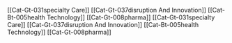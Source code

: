 [[Cat-Gt-031specialty Care]]
[[Cat-Gt-037disruption And Innovation]]
[[Cat-Bt-005health Technology]]
[[Cat-Gt-008pharma]]
[[Cat-Gt-031specialty Care]]
[[Cat-Gt-037disruption And Innovation]]
[[Cat-Bt-005health Technology]]
[[Cat-Gt-008pharma]]
